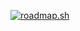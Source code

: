 [![roadmap.sh](https://api.roadmap.sh/v1-badge/tall/6492d064d99c9d67318a4219?variant=dark&roadmaps=backend%2Cjava)](https://roadmap.sh)
